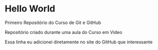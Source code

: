 # Hello World
 Primeiro Repositório do Curso de Git e GitHub

 Repositório criado durante uma aula do Curso em Vídeo

Essa linha eu adicionei diretamente no site do GitHub que interessante
